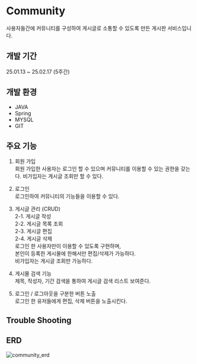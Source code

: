# Community
사용자들간에 커뮤니티를 구성하여 게시글로 소통할 수 있도록 만든 게시판 서비스입니다.

## 개발 기간
25.01.13 ~ 25.02.17 (5주간)

## 개발 환경  
- JAVA
- Spring
- MYSQL
- GIT

## 주요 기능
1. 회원 가입<br>
   회원 가입한 사용자는 로그인 할 수 있으며 커뮤니티를 이용할 수 있는 권한을 갖는다.
   비가입자는 게시글 조회만 할 수 있다.

2. 로그인<br>
   로그인하여 커뮤니티의 기능들을 이용할 수 있다.

3. 게시글 관리 (CRUD)<br>
   2-1. 게시글 작성<br>
   2-2. 게시글 목록 조회<br>
   2-3. 게시글 편집<br>
   2-4. 게시글 삭제<br>
   로그인 한 사용자만이 이용할 수 있도록 구현하며,<br>
   본인이 등록한 게시물에 한해서만 편집/삭제가 가능하다.<br>
   비가입자는 게시글 조회만 가능하다.<br>

3. 게시물 검색 기능<br>
   제목, 작성자, 기간 검색을 통하여 게시글 검색 리스트 보여준다.
  
4. 로그인 / 로그아웃을 구분한 버튼 노출<br>
   로그인 한 유저들에게 편집, 삭제 버튼을 노출시킨다.


## Trouble Shooting




## ERD

![community_erd](https://github.com/user-attachments/assets/52529ad0-a0c2-48fb-b1bc-aa0ccfd1e84a)



   
